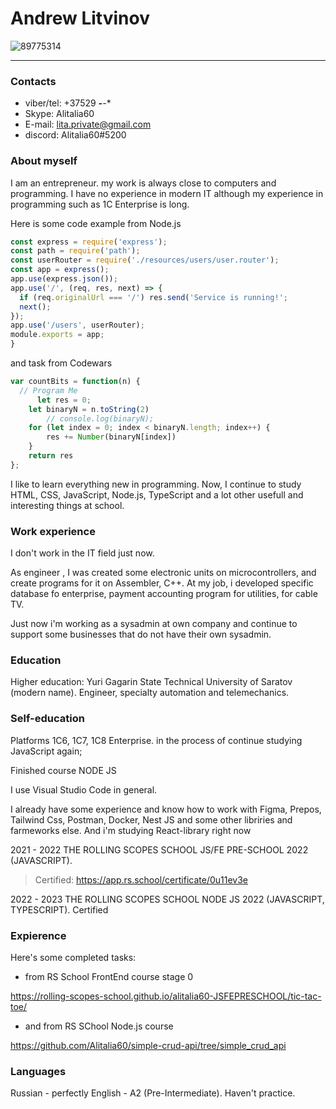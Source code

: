 # Andrew Litvinov # 
![89775314](https://user-images.githubusercontent.com/89775314/223960104-db29769d-4985-4a39-a5d2-652d3924f646.png)

---
### Contacts ###

* viber/tel: +37529 ***-**-**
* Skype: Alitalia60
* E-mail: lita.private@gmail.com
* discord: Alitalia60#5200

### About myself ###
I am an entrepreneur. my work is always close to computers and programming. I have no experience in modern IT although my experience in programming such as 1C Enterprise is long.

Here is some code example from Node.js

```js
const express = require('express');
const path = require('path');
const userRouter = require('./resources/users/user.router');
const app = express();
app.use(express.json());
app.use('/', (req, res, next) => {
  if (req.originalUrl === '/') res.send('Service is running!';
  next();
});
app.use('/users', userRouter);
module.exports = app;
}
```

and task from Codewars

```js
var countBits = function(n) {
  // Program Me
      let res = 0;
    let binaryN = n.toString(2)
        // console.log(binaryN);
    for (let index = 0; index < binaryN.length; index++) {
        res += Number(binaryN[index])
    }
    return res
};
```
I like to learn everything new in programming.
Now, I continue to study HTML, CSS, JavaScript, Node.js, TypeScript and a lot other usefull and interesting things at school.

### Work experience ###

I don't work in the IT field just now. 

As engineer , I was created some electronic units on microcontrollers, and create programs for it on Assembler, C++. At my job, i developed specific database fo enterprise, payment accounting program for utilities, for cable TV.

Just now i'm working as a sysadmin at own company and continue to support some businesses that do not have their own sysadmin.

### Education ###

Higher education: Yuri Gagarin State Technical University of Saratov (modern name). Engineer, specialty automation and telemechanics.

### Self-education ###

Platforms 1C6, 1C7, 1C8 Enterprise. in the process of continue studying JavaScript again;

Finished course NODE JS

I use Visual Studio Code in general.

I already have some experience and know how to work with Figma, Prepos, Tailwind Css, Postman, Docker, Nest JS and some other libriries and farmeworks else. And i'm studying React-library right now

2021 - 2022 THE ROLLING SCOPES SCHOOL JS/FE PRE-SCHOOL 2022 (JAVASCRIPT).

> Certified: https://app.rs.school/certificate/0u11ev3e

2022 - 2023 THE ROLLING SCOPES SCHOOL NODE JS 2022 (JAVASCRIPT, TYPESCRIPT). Certified

### Expierence ###

Here's some completed tasks:

* from RS School FrontEnd course stage 0 

https://rolling-scopes-school.github.io/alitalia60-JSFEPRESCHOOL/tic-tac-toe/

* and from RS SChool Node.js course

https://github.com/Alitalia60/simple-crud-api/tree/simple_crud_api


### Languages ###
Russian - perfectly
English - A2 (Pre-Intermediate). Haven't practice.
